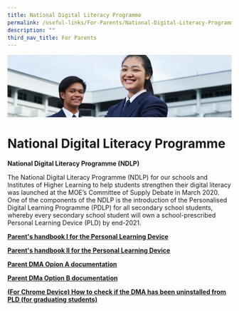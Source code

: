 ```yaml
---
title: National Digital Literacy Programme
permalink: /useful-links/For-Parents/National-Digital-Literacy-Programme/
description: ""
third_nav_title: For Parents
---
```

![](/images/Useful%20Links.jpg)

National Digital Literacy Programme
===================================

<b>National Digital Literacy Programme (NDLP)</b>

The National Digital Literacy Programme (NDLP) for our schools and Institutes of Higher Learning to help students strengthen their digital literacy was launched at the MOE’s Committee of Supply Debate in March 2020. One of the components of the NDLP is the introduction of the Personalised Digital Learning Programme (PDLP) for all secondary school students, whereby every secondary school student will own a school-prescribed Personal Learning Device (PLD) by end-2021.
	
[**Parent's handbook I for the Personal Learning Device**](/files/Parent%20Handbook%20I%20on%20Learning%20with%20a%20PLD.pdf)

[**Parent's handbook II for the Personal Learning Device**](/files/Parent%20Handbook%20II%20on%20Learning%20with%20a%20PLD.pdf)

[**Parent DMA Opion A documentation**](/files/DMA%20Parent%20Guide%20v2%20-%20Option%20A%20Chrome%20OS.pdf)

[**Parent DMa Option B documentation**](/files/Parent%20Handbook%20II%20on%20Learning%20with%20a%20PLD.pdf)

[**(For Chrome Device) How to check if the DMA has been uninstalled from PLD (for graduating students)**](/files/DMA%20Parent%20Guide%20v2%20-%20Option%20B%20Chrome%20OS.pdf)